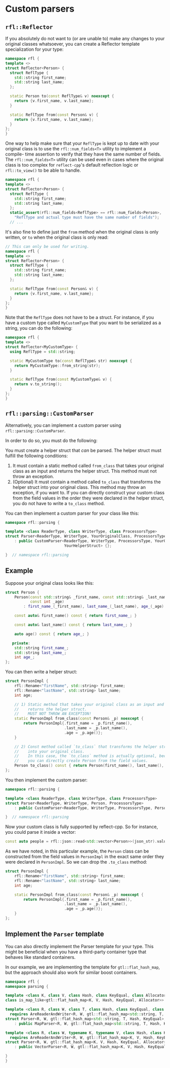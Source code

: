 # Custom parsers

## `rfl::Reflector`

If you absolutely do not want to (or are unable to) make any changes to your
original classes whatsoever, you can create a Reflector template specialization
for your type:

```cpp
namespace rfl {
template <>
struct Reflector<Person> {
  struct ReflType {
    std::string first_name;
    std::string last_name;
  };

  static Person to(const ReflType& v) noexcept {
    return {v.first_name, v.last_name};
  }

  static ReflType from(const Person& v) {
    return {v.first_name, v.last_name};
  }
};
}
```

One way to help make sure that your `ReflType` is kept up to date with your
original class is to use the `rfl::num_fields<T>` utility to implement a compile-
time assertion to verify that they have the same number of fields. The
`rfl::num_fields<T>` utility can be used even in cases where the original
class is too complex for `reflect-cpp`'s default reflection logic or
`rfl::to_view()` to be able to handle.

```cpp
namespace rfl {
template <>
struct Reflector<Person> {
  struct ReflType {
    std::string first_name;
    std::string last_name;
  };
  static_assert(rfl::num_fields<ReflType> == rfl::num_fields<Person>,
    "ReflType and actual type must have the same number of fields");
  // ...
```

It's also fine to define just the `from` method when the original class is
only written, or `to` when the original class is only read:

```cpp
// This can only be used for writing.
namespace rfl {
template <>
struct Reflector<Person> {
  struct ReflType {
    std::string first_name;
    std::string last_name;
  };

  static ReflType from(const Person& v) {
    return {v.first_name, v.last_name};
  }
};
}
```

Note that the `ReflType` does not have to be a struct. For instance, if you have
a custom type called `MyCustomType` that you want to be serialized as a string,
you can do the following:

```cpp
namespace rfl {
template <>
struct Reflector<MyCustomType> {
  using ReflType = std::string;

  static MyCustomType to(const ReflType& str) noexcept {
    return MyCustomType::from_string(str);
  }

  static ReflType from(const MyCustomType& v) {
    return v.to_string();
  }
};
}
```

## `rfl::parsing::CustomParser`

Alternatively, you can implement a custom parser using `rfl::parsing::CustomParser`.

In order to do so, you must do the following:

You must create a helper struct that *can* be parsed. The helper struct must fulfill the following
conditions:

1) It must contain a static method called `from_class` that takes your original class as an input and returns the helper struct. This method must not throw an exception.
2) (Optional) It must contain a method called `to_class` that transforms the helper struct into your original class. This method may throw an exception, if you want to. If you can directly construct your custom class from the field values in the order they were declared in the helper struct, you do not have to write a `to_class` method.

You can then implement a custom parser for your class like this:

```cpp
namespace rfl::parsing {

template <class ReaderType, class WriterType, class ProcessorsType>
struct Parser<ReaderType, WriterType, YourOriginalClass, ProcessorsType>
    : public CustomParser<ReaderType, WriterType, ProcessorsType, YourOriginalClass,
                          YourHelperStruct> {};

}  // namespace rfl::parsing
```

## Example

Suppose your original class looks like this:

```cpp
struct Person {
    Person(const std::string& _first_name, const std::string& _last_name,
           const int _age)
        : first_name_(_first_name), last_name_(_last_name), age_(_age) {}

    const auto& first_name() const { return first_name_; }

    const auto& last_name() const { return last_name_; }

    auto age() const { return age_; }

   private:
    std::string first_name_;
    std::string last_name_;
    int age_;
};
```

You can then write a helper struct:

```cpp
struct PersonImpl {
    rfl::Rename<"firstName", std::string> first_name;
    rfl::Rename<"lastName", std::string> last_name;
    int age;

    // 1) Static method that takes your original class as an input and
    //    returns the helper struct.
    //    MUST NOT THROW AN EXCEPTION!
    static PersonImpl from_class(const Person& _p) noexcept {
        return PersonImpl{.first_name = _p.first_name(),
                          .last_name = _p.last_name(),
                          .age = _p.age()};
    }

    // 2) Const method called `to_class` that transforms the helper struct
    //    into your original class.
    //    In this case, the `to_class` method is actually optional, because
    //    you can directly create Person from the field values.
    Person to_class() const { return Person(first_name(), last_name(), age); }
};
```

You then implement the custom parser:

```cpp
namespace rfl::parsing {

template <class ReaderType, class WriterType, class ProcessorsType>
struct Parser<ReaderType, WriterType, Person, ProcessorsType>
    : public CustomParser<ReaderType, WriterType, ProcessorsType, Person, PersonImpl> {};

}  // namespace rfl::parsing
```

Now your custom class is fully supported by reflect-cpp. So for instance, you could parse it
inside a vector:

```cpp
const auto people = rfl::json::read<std::vector<Person>>(json_str).value();
```

As we have noted, in this particular example, the `Person` class can be constructed from the field values in
`PersonImpl` in the exact same order they were declared in `PersonImpl`. So we can drop the `.to_class` method:

```cpp
struct PersonImpl {
    rfl::Rename<"firstName", std::string> first_name;
    rfl::Rename<"lastName", std::string> last_name;
    int age;

    static PersonImpl from_class(const Person& _p) noexcept {
        return PersonImpl{.first_name = _p.first_name(),
                          .last_name = _p.last_name(),
                          .age = _p.age()};
    }
};
```

## Implement the `Parser` template

You can also directly implement the Parser template for your type.
This might be beneficial when you have a third-party container type
that behaves like standard containers.

In our example, we are implementing the template for `gtl::flat_hash_map`,
but the approach should also work for similar boost containers.

```cpp
namespace rfl {
namespace parsing {

template <class K, class V, class Hash, class KeyEqual, class Allocator>
class is_map_like<gtl::flat_hash_map<K, V, Hash, KeyEqual, Allocator>> : public std::true_type {};

template <class R, class W, class T, class Hash, class KeyEqual, class ProcessorsType>
  requires AreReaderAndWriter<R, W, gtl::flat_hash_map<std::string, T, Hash>>
struct Parser<R, W, gtl::flat_hash_map<std::string, T, Hash, KeyEqual>, ProcessorsType>
    : public MapParser<R, W, gtl::flat_hash_map<std::string, T, Hash, KeyEqual>, ProcessorsType> {};

template <class R, class W, typename K, typename V, class Hash, class KeyEqual, class Allocator, class ProcessorsType>
  requires AreReaderAndWriter<R, W, gtl::flat_hash_map<K, V, Hash, KeyEqual, Allocator>>
struct Parser<R, W, gtl::flat_hash_map<K, V, Hash, KeyEqual, Allocator>, ProcessorsType>
    : public VectorParser<R, W, gtl::flat_hash_map<K, V, Hash, KeyEqual, Allocator>, ProcessorsType> {};

}
}
```
